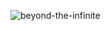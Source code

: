 ![beyond-the-infinite](https://user-images.githubusercontent.com/111916006/186467051-eb1615da-9531-48ba-a9a0-480e090f2dcd.jpg)
